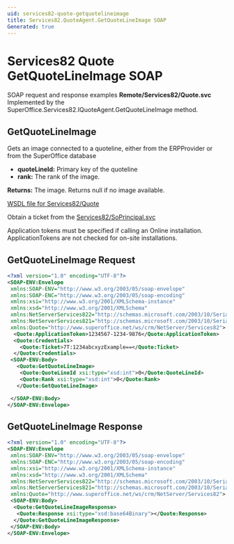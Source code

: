 ```yaml
---
uid: services82-quote-getquotelineimage
title: Services82.QuoteAgent.GetQuoteLineImage SOAP
Generated: true
---
```


# Services82 Quote GetQuoteLineImage SOAP

SOAP request and response examples **Remote/Services82/Quote.svc**
Implemented by the <see cref="M:SuperOffice.Services82.IQuoteAgent.GetQuoteLineImage">SuperOffice.Services82.IQuoteAgent.GetQuoteLineImage</see> method.

## GetQuoteLineImage

Gets an image connected to a quoteline, either from the ERPProvider or from the SuperOffice database

* **quoteLineId:** Primary key of the quoteline
* **rank:** The rank of the image.

**Returns:** The image. Returns null if no image available.


[WSDL file for Services82/Quote](../Services82-Quote.md)

Obtain a ticket from the [Services82/SoPrincipal.svc](../SoPrincipal/index.md)

Application tokens must be specified if calling an Online installation. ApplicationTokens are not checked for on-site installations.

## GetQuoteLineImage Request

```xml
<?xml version="1.0" encoding="UTF-8"?>
<SOAP-ENV:Envelope
 xmlns:SOAP-ENV="http://www.w3.org/2003/05/soap-envelope"
 xmlns:SOAP-ENC="http://www.w3.org/2003/05/soap-encoding"
 xmlns:xsi="http://www.w3.org/2001/XMLSchema-instance"
 xmlns:xsd="http://www.w3.org/2001/XMLSchema"
 xmlns:NetServerServices822="http://schemas.microsoft.com/2003/10/Serialization/Arrays"
 xmlns:NetServerServices821="http://schemas.microsoft.com/2003/10/Serialization/"
 xmlns:Quote="http://www.superoffice.net/ws/crm/NetServer/Services82">
  <Quote:ApplicationToken>1234567-1234-9876</Quote:ApplicationToken>
  <Quote:Credentials>
    <Quote:Ticket>7T:1234abcxyzExample==</Quote:Ticket>
  </Quote:Credentials>
 <SOAP-ENV:Body>
   <Quote:GetQuoteLineImage>
    <Quote:QuoteLineId xsi:type="xsd:int">0</Quote:QuoteLineId>
    <Quote:Rank xsi:type="xsd:int">0</Quote:Rank>
   </Quote:GetQuoteLineImage>

 </SOAP-ENV:Body>
</SOAP-ENV:Envelope>

```


## GetQuoteLineImage Response

```xml
<?xml version="1.0" encoding="UTF-8"?>
<SOAP-ENV:Envelope
 xmlns:SOAP-ENV="http://www.w3.org/2003/05/soap-envelope"
 xmlns:SOAP-ENC="http://www.w3.org/2003/05/soap-encoding"
 xmlns:xsi="http://www.w3.org/2001/XMLSchema-instance"
 xmlns:xsd="http://www.w3.org/2001/XMLSchema"
 xmlns:NetServerServices822="http://schemas.microsoft.com/2003/10/Serialization/Arrays"
 xmlns:NetServerServices821="http://schemas.microsoft.com/2003/10/Serialization/"
 xmlns:Quote="http://www.superoffice.net/ws/crm/NetServer/Services82">
 <SOAP-ENV:Body>
  <Quote:GetQuoteLineImageResponse>
   <Quote:Response xsi:type="xsd:base64Binary"></Quote:Response>
  </Quote:GetQuoteLineImageResponse>
 </SOAP-ENV:Body>
</SOAP-ENV:Envelope>

```

